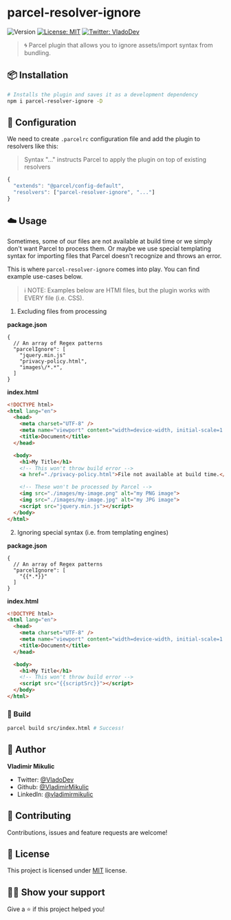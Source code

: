 # parcel-resolver-ignore

![Version](https://img.shields.io/npm/v/parcel-resolver-ignore)
[![License: MIT](https://img.shields.io/badge/License-MIT-yellow.svg)](#)
[![Twitter: VladoDev](https://img.shields.io/twitter/follow/VladoDev.svg?style=social)](https://twitter.com/VladoDev)

> 🌀 Parcel plugin that allows you to ignore assets/import syntax from bundling.

## :package: Installation

```sh
# Installs the plugin and saves it as a development dependency
npm i parcel-resolver-ignore -D
```

## 🔌 Configuration

We need to create `.parcelrc` configuration file and add the plugin to resolvers like this:

> Syntax "..." instructs Parcel to apply the plugin on top of existing resolvers

```js
{
  "extends": "@parcel/config-default",
  "resolvers": ["parcel-resolver-ignore", "..."]
}
```

## :cloud: Usage

Sometimes, some of our files are not available at build time or we simply don't
want Parcel to process them. Or maybe we use special templating syntax for
importing files that Parcel doesn't recognize and throws an error.

This is where `parcel-resolver-ignore` comes into play.
You can find example use-cases below.

> ℹ️ NOTE: Examples below are HTMl files, but the plugin works with EVERY file (i.e. CSS).

1. Excluding files from processing

**package.json**

```jsonc
{
  // An array of Regex patterns
  "parcelIgnore": [
    "jquery.min.js"
    "privacy-policy.html",
    "images\/*.*",
  ]
}

```

**index.html**

```html
<!DOCTYPE html>
<html lang="en">
  <head>
    <meta charset="UTF-8" />
    <meta name="viewport" content="width=device-width, initial-scale=1.0" />
    <title>Document</title>
  </head>

  <body>
    <h1>My Title</h1>
    <!-- This won't throw build error -->
    <a href="./privacy-policy.html">File not available at build time.</a>

    <!-- These won't be processed by Parcel -->
    <img src="./images/my-image.png" alt="my PNG image">
    <img src="./images/my-image.jpg" alt="my JPG image">
    <script src="jquery.min.js"></script>
  </body>
</html>
```

2. Ignoring special syntax (i.e. from templating engines)

**package.json**

```jsonc
{
  // An array of Regex patterns
  "parcelIgnore": [
    "{{*.*}}"
  ]
}

```

**index.html**

```html
<!DOCTYPE html>
<html lang="en">
  <head>
    <meta charset="UTF-8" />
    <meta name="viewport" content="width=device-width, initial-scale=1.0" />
    <title>Document</title>
  </head>

  <body>
    <h1>My Title</h1>
    <!-- This won't throw build error -->
    <script src="{{scriptSrc}}"></script>
  </body>
</html>
```

### 🚀 Build

```sh
parcel build src/index.html # Success!
```

## :man: Author

**Vladimir Mikulic**

- Twitter: [@VladoDev](https://twitter.com/VladoDev)
- Github: [@VladimirMikulic](https://github.com/VladimirMikulic)
- LinkedIn: [@vladimirmikulic](https://www.linkedin.com/in/vladimir-mikulic/)

## :handshake: Contributing

Contributions, issues and feature requests are welcome!

## :pencil: License

This project is licensed under [MIT](https://opensource.org/licenses/MIT) license.

## :man_astronaut: Show your support

Give a ⭐️ if this project helped you!
